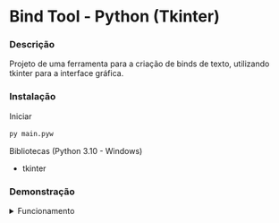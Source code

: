 # Bind Tool - Python (Tkinter)

### Descrição

Projeto de uma ferramenta para a criação de binds de texto, utilizando tkinter para a interface gráfica.

### Instalação 

Iniciar 
```bash
py main.pyw
```

Bibliotecas (Python 3.10 - Windows)
- tkinter 

### Demonstração

<details>
<summary>Funcionamento</summary>

![demo](./github/demo_1.png)
![demo2](./github/demo_2.png)

</details>
